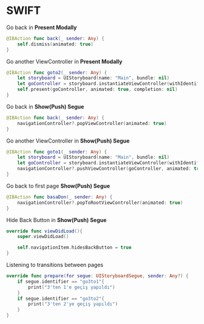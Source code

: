 # SWIFT

Go back in **Present Modally**

```swift
@IBAction func back(_ sender: Any) {
    self.dismiss(animated: true)
}

```

Go another ViewController in **Present Modally**
```swift
@IBAction func goto2(_ sender: Any) {
    let storyboard = UIStoryboard(name: "Main", bundle: nil)
    let goController = storyboard.instantiateViewController(withIdentifier: "page2") as! ViewController2
    self.present(goController, animated: true, completion: nil)
}

```

Go back in **Show(Push) Segue**

```swift
@IBAction func back(_ sender: Any) {
    navigationController?.popViewController(animated: true)
}
```

Go another ViewController in **Show(Push) Segue**

```swift
@IBAction func goto1(_ sender: Any) {
    let storyboard = UIStoryboard(name: "Main", bundle: nil)
    let goController = storyboard.instantiateViewController(withIdentifier: "page1") as! ViewController
    navigationController?.pushViewController(goController, animated: true)
}
```

Go back to first page **Show(Push) Segue**
```swift
@IBAction func basaDon(_ sender: Any) {
    navigationController?.popToRootViewController(animated: true)
}
```

Hide Back Button in **Show(Push) Segue**

```swift
override func viewDidLoad(){
    super.viewDidLoad()

    self.navigationItem.hidesBackButton = true
}
```
 
Listening to transitions between pages

```swift
override func prepare(for segue: UIStoryboardSegue, sender: Any?) {
    if segue.identifier == "go3to1"{
        print("3'ten 1'e geçiş yapıldı")
    }
    if segue.identifier == "go3to2"{
        print("3'ten 2'ye geçiş yapıldı")
    }
}
```
